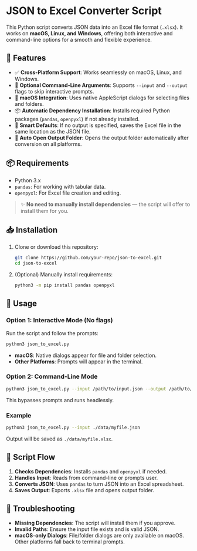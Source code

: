 # JSON to Excel Converter Script

This Python script converts JSON data into an Excel file format (`.xlsx`). It works on **macOS, Linux, and Windows**, offering both interactive and command-line options for a smooth and flexible experience.

## 🔧 Features

- ✅ **Cross-Platform Support**: Works seamlessly on macOS, Linux, and Windows.
- 🧰 **Optional Command-Line Arguments**: Supports `--input` and `--output` flags to skip interactive prompts.
- 🍎 **macOS Integration**: Uses native AppleScript dialogs for selecting files and folders.
- 📦 **Automatic Dependency Installation**: Installs required Python packages (`pandas`, `openpyxl`) if not already installed.
- 📁 **Smart Defaults**: If no output is specified, saves the Excel file in the same location as the JSON file.
- 📂 **Auto Open Output Folder**: Opens the output folder automatically after conversion on all platforms.

## 📦 Requirements

- Python 3.x
- `pandas`: For working with tabular data.
- `openpyxl`: For Excel file creation and editing.

> ✨ **No need to manually install dependencies** — the script will offer to install them for you.

## 📥 Installation

1. Clone or download this repository:
    ```bash
    git clone https://github.com/your-repo/json-to-excel.git
    cd json-to-excel
    ```

2. (Optional) Manually install requirements:
    ```bash
    python3 -m pip install pandas openpyxl
    ```

## 🚀 Usage

### Option 1: **Interactive Mode (No flags)**

Run the script and follow the prompts:

```bash
python3 json_to_excel.py
```

- **macOS**: Native dialogs appear for file and folder selection.
- **Other Platforms**: Prompts will appear in the terminal.

### Option 2: **Command-Line Mode**

```bash
python3 json_to_excel.py --input /path/to/input.json --output /path/to/output.xlsx
```

This bypasses prompts and runs headlessly.

### Example

```bash
python3 json_to_excel.py --input ./data/myfile.json
```

Output will be saved as `./data/myfile.xlsx`.

## 🔄 Script Flow

1. **Checks Dependencies**: Installs `pandas` and `openpyxl` if needed.
2. **Handles Input**: Reads from command-line or prompts user.
3. **Converts JSON**: Uses `pandas` to turn JSON into an Excel spreadsheet.
4. **Saves Output**: Exports `.xlsx` file and opens output folder.

## 🧩 Troubleshooting

- **Missing Dependencies**: The script will install them if you approve.
- **Invalid Paths**: Ensure the input file exists and is valid JSON.
- **macOS-only Dialogs**: File/folder dialogs are only available on macOS. Other platforms fall back to terminal prompts.
